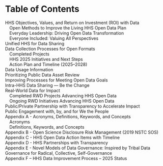 # Table of Contents

HHS Objectives, Values, and Return on Investment (ROI) with Data  
&ensp;&ensp;Open Methods to Improve the Living HHS Open Data Plan  
&ensp;&ensp;Everyday Leadership: Driving Open Data Transformation  
&ensp;&ensp;Everyone Included: Valuing All Perspectives  
Unified HHS for Data Sharing  
Data Collection Processes for Open Formats  
&ensp;&ensp;Completed Projects  
&ensp;&ensp;HHS 2025 Initiatives and Next Steps  
&ensp;&ensp;Action Plan and Timeline (2025–2028)  
Data Usage Information  
Prioritizing Public Data Asset Review  
Improving Processes for Meeting Open Data Goals  
Intra-HHS Data Sharing — Be the Change  
Real-World Data for Impact  
&ensp;&ensp;Completed RWD Projects Advancing HHS Open Data  
&ensp;&ensp;Ongoing RWD Initiatives Advancing HHS Open Data  
Public/Private Partnership with Transparency to Accelerate Impact  
Public Engagement with, by, and for We the People  
Appendix A - Acronyms, Definitions, Keywords, and Concepts  
&ensp;&ensp;Acronyms  
&ensp;&ensp;Definitions, Keywords, and Concepts  
Appendix B - Open Science Disclosure Risk Management (2019 NSTC SOS)  
Appendix C - HHS Open Data Action Items with Timeline  
Appendix D - HHS Partnerships with Transparency  
Appendix E - Novel Models of Data Governance: Inspired by Tribal Data Governance for Radical, Collective, Self-Governance  
Appendix F – HHS Data Improvement Process – 2025 Status
